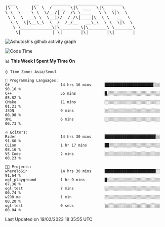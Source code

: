 <pre>
 ___       __     _______  ________  ________     
|\  \     |\  \  /  ___  \|\  ___  \|\   __  \    
\ \  \    \ \  \/__/|_/  /\ \____   \ \  \|\  \   
 \ \  \  __\ \  \__|//  / /\|____|\  \ \   __  \  
  \ \  \|\__\_\  \  /  /_/__   __\_\  \ \  \|\  \ 
   \ \____________\|\________\|\_______\ \_______\
    \|____________| \|_______|\|_______|\|_______|                                 
</pre>

![Ashutosh's github activity graph](https://github-readme-activity-graph.cyclic.app/graph?username=w298&theme=github-compact&hide_title=true&radius=8&area=true)

<!--START_SECTION:waka-->
![Code Time](http://img.shields.io/badge/Code%20Time-636%20hrs%2055%20mins-blue)

📊 **This Week I Spent My Time On** 

```text
⌚︎ Time Zone: Asia/Seoul

💬 Programming Languages: 
C#                       14 hrs 16 mins      ██████████████████████░░░   90.16 % 
C++                      55 mins             █░░░░░░░░░░░░░░░░░░░░░░░░   05.82 % 
CMake                    11 mins             ░░░░░░░░░░░░░░░░░░░░░░░░░   01.21 % 
JSON                     9 mins              ░░░░░░░░░░░░░░░░░░░░░░░░░   00.98 % 
XML                      6 mins              ░░░░░░░░░░░░░░░░░░░░░░░░░   00.73 % 

🔥 Editors: 
Rider                    14 hrs 30 mins      ███████████████████████░░   91.60 % 
CLion                    1 hr 17 mins        ██░░░░░░░░░░░░░░░░░░░░░░░   08.16 % 
VS Code                  2 mins              ░░░░░░░░░░░░░░░░░░░░░░░░░   00.23 % 

🐱‍💻 Projects: 
whereToSir               14 hrs 30 mins      ███████████████████████░░   91.64 % 
ogl_playground           1 hr 9 mins         █░░░░░░░░░░░░░░░░░░░░░░░░   07.36 % 
ogl_test                 7 mins              ░░░░░░░░░░░░░░░░░░░░░░░░░   00.74 % 
w298.me                  1 min               ░░░░░░░░░░░░░░░░░░░░░░░░░   00.20 % 
ogl-test                 0 secs              ░░░░░░░░░░░░░░░░░░░░░░░░░   00.04 % 

```


 Last Updated on 19/02/2023 18:35:55 UTC
<!--END_SECTION:waka-->
